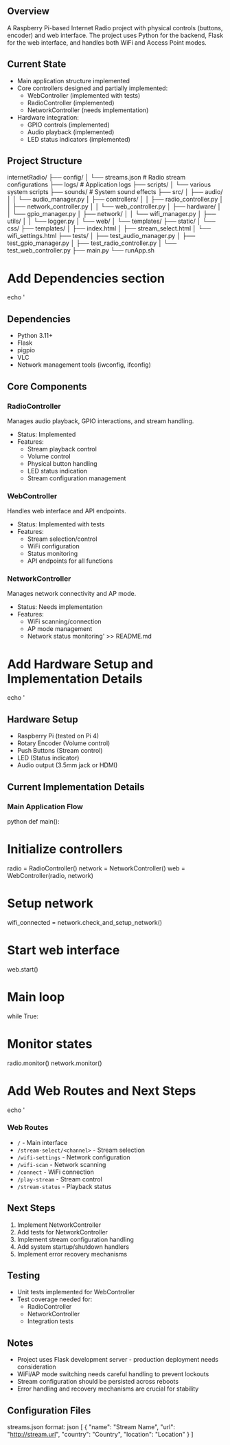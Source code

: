 ## Overview
A Raspberry Pi-based Internet Radio project with physical controls (buttons, encoder) and web interface. The project uses Python for the backend, Flask for the web interface, and handles both WiFi and Access Point modes.

## Current State
- Main application structure implemented
- Core controllers designed and partially implemented:
  - WebController (implemented with tests)
  - RadioController (implemented)
  - NetworkController (needs implementation)
- Hardware integration:
  - GPIO controls (implemented)
  - Audio playback (implemented)
  - LED status indicators (implemented)

## Project Structure
internetRadio/
├── config/
│ └── streams.json # Radio stream configurations
├── logs/ # Application logs
├── scripts/
│ └── various system scripts
├── sounds/ # System sound effects
├── src/
│ ├── audio/
│ │ └── audio_manager.py
│ ├── controllers/
│ │ ├── radio_controller.py
│ │ ├── network_controller.py
│ │ └── web_controller.py
│ ├── hardware/
│ │ └── gpio_manager.py
│ ├── network/
│ │ └── wifi_manager.py
│ ├── utils/
│ │ └── logger.py
│ └── web/
│ └── templates/
├── static/
│ └── css/
├── templates/
│ ├── index.html
│ ├── stream_select.html
│ └── wifi_settings.html
├── tests/
│ ├── test_audio_manager.py
│ ├── test_gpio_manager.py
│ ├── test_radio_controller.py
│ └── test_web_controller.py
├── main.py
└── runApp.sh


# Add Dependencies section
echo '
## Dependencies
- Python 3.11+
- Flask
- pigpio
- VLC
- Network management tools (iwconfig, ifconfig)

## Core Components

### RadioController
Manages audio playback, GPIO interactions, and stream handling.
- Status: Implemented
- Features:
  - Stream playback control
  - Volume control
  - Physical button handling
  - LED status indication
  - Stream configuration management

### WebController
Handles web interface and API endpoints.
- Status: Implemented with tests
- Features:
  - Stream selection/control
  - WiFi configuration
  - Status monitoring
  - API endpoints for all functions

### NetworkController
Manages network connectivity and AP mode.
- Status: Needs implementation
- Features:
  - WiFi scanning/connection
  - AP mode management
  - Network status monitoring' >> README.md

# Add Hardware Setup and Implementation Details
echo '
## Hardware Setup
- Raspberry Pi (tested on Pi 4)
- Rotary Encoder (Volume control)
- Push Buttons (Stream control)
- LED (Status indicator)
- Audio output (3.5mm jack or HDMI)

## Current Implementation Details

### Main Application Flow
python
def main():
# Initialize controllers
radio = RadioController()
network = NetworkController()
web = WebController(radio, network)
# Setup network
wifi_connected = network.check_and_setup_network()
# Start web interface
web.start()
# Main loop
while True:
# Monitor states
radio.monitor()
network.monitor()


# Add Web Routes and Next Steps
echo '
### Web Routes
- `/` - Main interface
- `/stream-select/<channel>` - Stream selection
- `/wifi-settings` - Network configuration
- `/wifi-scan` - Network scanning
- `/connect` - WiFi connection
- `/play-stream` - Stream control
- `/stream-status` - Playback status

## Next Steps
1. Implement NetworkController
2. Add tests for NetworkController
3. Implement stream configuration handling
4. Add system startup/shutdown handlers
5. Implement error recovery mechanisms

## Testing
- Unit tests implemented for WebController
- Test coverage needed for:
  - RadioController
  - NetworkController
  - Integration tests

## Notes
- Project uses Flask development server - production deployment needs consideration
- WiFi/AP mode switching needs careful handling to prevent lockouts
- Stream configuration should be persisted across reboots
- Error handling and recovery mechanisms are crucial for stability

## Configuration Files
streams.json format:
json
[
{
"name": "Stream Name",
"url": "http://stream.url",
"country": "Country",
"location": "Location"
}
]